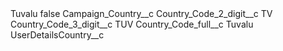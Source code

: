 <?xml version="1.0" encoding="UTF-8"?>
<CustomMetadata xmlns="http://soap.sforce.com/2006/04/metadata" xmlns:xsi="http://www.w3.org/2001/XMLSchema-instance" xmlns:xsd="http://www.w3.org/2001/XMLSchema">
    <label>Tuvalu</label>
    <protected>false</protected>
    <values>
        <field>Campaign_Country__c</field>
        <value xsi:nil="true"/>
    </values>
    <values>
        <field>Country_Code_2_digit__c</field>
        <value xsi:type="xsd:string">TV</value>
    </values>
    <values>
        <field>Country_Code_3_digit__c</field>
        <value xsi:type="xsd:string">TUV</value>
    </values>
    <values>
        <field>Country_Code_full__c</field>
        <value xsi:type="xsd:string">Tuvalu</value>
    </values>
    <values>
        <field>UserDetailsCountry__c</field>
        <value xsi:nil="true"/>
    </values>
</CustomMetadata>
